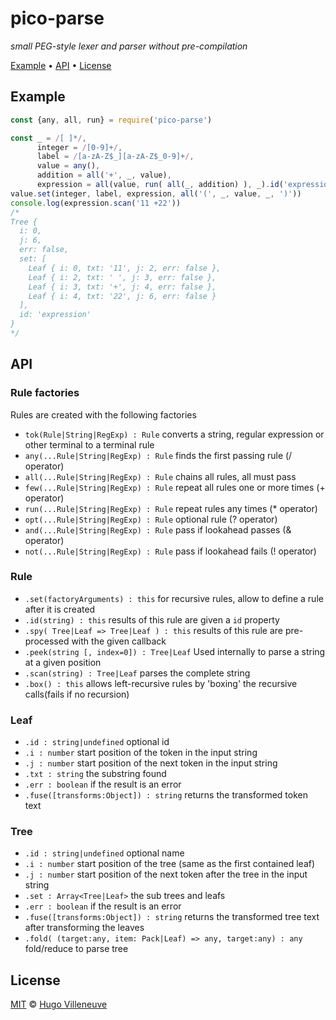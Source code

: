 <!-- markdownlint-disable MD032 MD036 MD041 -->
# pico-parse

*small PEG-style lexer and parser without pre-compilation*

[Example](#example) • [API](#api) • [License](#license)

## Example

```javascript
const {any, all, run} = require('pico-parse')

const _ = /[ ]*/,
      integer = /[0-9]+/,
      label = /[a-zA-Z$_][a-zA-Z$_0-9]+/,
      value = any(),
      addition = all('+', _, value),
      expression = all(value, run( all(_, addition) ), _).id('expression')
value.set(integer, label, expression, all('(', _, value, _, ')'))
console.log(expression.scan('11 +22'))
/*
Tree {
  i: 0,
  j: 6,
  err: false,
  set: [
    Leaf { i: 0, txt: '11', j: 2, err: false },
    Leaf { i: 2, txt: ' ', j: 3, err: false },
    Leaf { i: 3, txt: '+', j: 4, err: false },
    Leaf { i: 4, txt: '22', j: 6, err: false }
  ],
  id: 'expression'
}
*/
```

## API

### Rule factories

Rules are created with the following factories

* `tok(Rule|String|RegExp) : Rule` converts a string, regular expression or other terminal to a terminal rule
* `any(...Rule|String|RegExp) : Rule` finds the first passing rule (/ operator)
* `all(...Rule|String|RegExp) : Rule` chains all rules, all must pass
* `few(...Rule|String|RegExp) : Rule` repeat all rules one or more times (+ operator)
* `run(...Rule|String|RegExp) : Rule` repeat rules any times (* operator)
* `opt(...Rule|String|RegExp) : Rule` optional rule (? operator)
* `and(...Rule|String|RegExp) : Rule` pass if lookahead passes (& operator)
* `not(...Rule|String|RegExp) : Rule` pass if lookahead fails (! operator)

### Rule

* `.set(factoryArguments) : this` for recursive rules, allow to define a rule after it is created
* `.id(string) : this` results of this rule are given a `id` property
* `.spy( Tree|Leaf => Tree|Leaf ) : this` results of this rule are pre-processed with the given callback
* `.peek(string [, index=0]) : Tree|Leaf` Used internally to parse a string at a given position
* `.scan(string) : Tree|Leaf` parses the complete string
* `.box() : this` allows left-recursive rules by 'boxing' the recursive calls(fails if no recursion)

### Leaf

* `.id : string|undefined` optional id
* `.i : number` start position of the token in the input string
* `.j : number` start position of the next token in the input string
* `.txt : string` the substring found
* `.err : boolean` if the result is an error
* `.fuse([transforms:Object]) : string` returns the transformed token text

### Tree

* `.id : string|undefined` optional name
* `.i : number` start position of the tree (same as the first contained leaf)
* `.j : number` start position of the next token after the tree in the input string
* `.set : Array<Tree|Leaf>` the sub trees and leafs
* `.err : boolean` if the result is an error
* `.fuse([transforms:Object]) : string` returns the transformed tree text after transforming the leaves
* `.fold( (target:any, item: Pack|Leaf) => any, target:any) : any` fold/reduce to parse tree

## License

[MIT](http://www.opensource.org/licenses/MIT) © [Hugo Villeneuve](https://github.com/hville)
